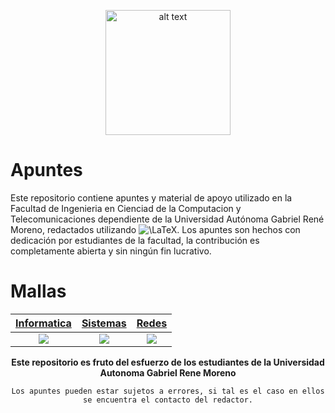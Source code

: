 
<p align="center">
<img src="https://i.imgur.com/nhDsK2i.jpg" alt="alt text" width="200" height="whatever">
</p>

# Apuntes
Este repositorio contiene apuntes y material de apoyo utilizado en la Facultad de Ingenieria en Cienciad de la Computacion y Telecomunicaciones dependiente de la Universidad Autónoma Gabriel René Moreno, redactados utilizando ![\LaTeX](https://render.githubusercontent.com/render/math?math=%5CLaTeX). Los apuntes son hechos con dedicación por estudiantes de la facultad, la contribución es completamente abierta y sin ningún fin lucrativo.

# Mallas

[Informatica](https://github.com/ficct/Apuntes/blob/master/Mallas/Malla_de_Informatica.pdf)          |  [Sistemas](https://github.com/ficct/Apuntes/blob/master/Mallas/Malla_de_Sistemas.pdf) |  [Redes](https://github.com/ficct/Apuntes/blob/master/Mallas/Malla_de_Redes.pdf)
:-------------------------:|:-------------------------:|:-------------------------:
![](https://i.imgur.com/9336uvD.png)  |  ![](https://i.imgur.com/facJrTh.png) |  ![](https://i.imgur.com/nbUfPjt.png)

<p align="center">
   <b>Este repositorio es fruto del esfuerzo de los estudiantes de la Universidad Autonoma Gabriel Rene Moreno</b></br>
</p>

<p align="center">
<code>Los apuntes pueden estar sujetos a errores, si tal es el caso en ellos se encuentra el contacto del redactor.</code>
</p>
 
